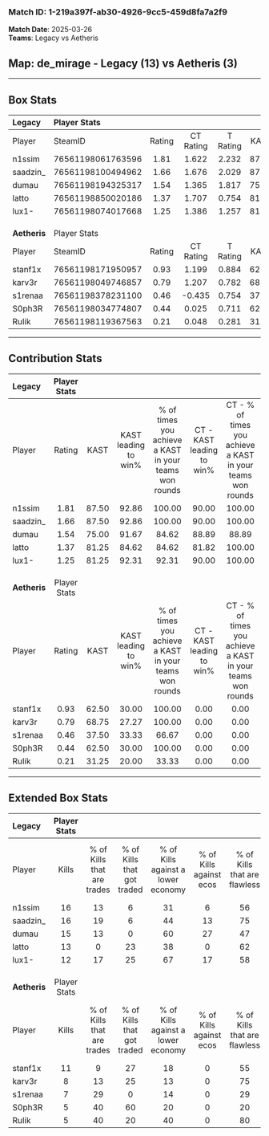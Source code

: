 ### Match ID: 1-219a397f-ab30-4926-9cc5-459d8fa7a2f9  
**Match Date**: 2025-03-26  
**Teams**: Legacy vs Aetheris  

## **Map**: de_mirage - Legacy (13) vs Aetheris (3)  
---  

## Box Stats  

| **Legacy**   | Player Stats      |        |           |          |       |       |       |         |        |      |     |
| :- | :- | :-: | :-: | :-: | :-: | :-: | :-: | :-: | :-: | :-: | :-: |
| Player       | SteamID           | Rating | CT Rating | T Rating | KAST  |  ADR  | Kills | Assists | Deaths | K/D  | HS% |
| n1ssim       | 76561198061763596 |  1.81  |   1.622   |  2.232   | 87.50 | 116.5 |  16   |    6    |   5    | 3.20 | 50  |
| saadzin_     | 76561198100494962 |  1.66  |   1.676   |  2.029   | 87.50 | 88.4  |  16   |    8    |   7    | 2.29 | 31  |
| dumau        | 76561198194325317 |  1.54  |   1.365   |  1.817   | 75.00 | 93.3  |  15   |    4    |   6    | 2.50 | 60  |
| latto        | 76561198850020186 |  1.37  |   1.707   |  0.754   | 81.25 | 87.6  |  13   |    5    |   9    | 1.44 | 46  |
| lux1-        | 76561198074017668 |  1.25  |   1.386   |  1.257   | 81.25 | 70.6  |  12   |    4    |   9    | 1.33 | 41  |
|              |                   |        |           |          |       |       |       |         |        |      |     |
|              |                   |        |           |          |       |       |       |         |        |      |     |
|              |                   |        |           |          |       |       |       |         |        |      |     |
| **Aetheris** | Player Stats      |        |           |          |       |       |       |         |        |      |     |
| Player       | SteamID           | Rating | CT Rating | T Rating | KAST  |  ADR  | Kills | Assists | Deaths | K/D  | HS% |
| stanf1x      | 76561198171950957 |  0.93  |   1.199   |  0.884   | 62.50 | 82.4  |  11   |    3    |   14   | 0.79 | 63  |
| karv3r       | 76561198049746857 |  0.79  |   1.207   |  0.782   | 68.75 | 65.9  |   8   |    2    |   13   | 0.62 | 50  |
| s1renaa      | 76561198378231100 |  0.46  |  -0.435   |  0.754   | 37.50 | 61.6  |   7   |    2    |   14   | 0.50 | 85  |
| S0ph3R       | 76561198034774807 |  0.44  |   0.025   |  0.711   | 62.50 | 47.9  |   5   |    5    |   16   | 0.31 | 100 |
| RuIik        | 76561198119367563 |  0.21  |   0.048   |  0.281   | 31.25 | 46.3  |   5   |    0    |   15   | 0.33 | 80  |
---  

## Contribution Stats  

| **Legacy**   | Player Stats |       |                      |                                                        |                           |                                                             |                          |                                                            |
| :- | :-: | :-: | :-: | :-: | :-: | :-: | :-: | :-: |
| Player       |    Rating    | KAST  | KAST leading to win% | % of times you achieve a KAST in your teams won rounds | CT - KAST leading to win% | CT - % of times you achieve a KAST in your teams won rounds | T - KAST leading to win% | T - % of times you achieve a KAST in your teams won rounds |
| n1ssim       |     1.81     | 87.50 |        92.86         |                         100.00                         |           90.00           |                           100.00                            |          100.00          |                           100.00                           |
| saadzin_     |     1.66     | 87.50 |        92.86         |                         100.00                         |           90.00           |                           100.00                            |          100.00          |                           100.00                           |
| dumau        |     1.54     | 75.00 |        91.67         |                         84.62                          |           88.89           |                            88.89                            |          100.00          |                           75.00                            |
| latto        |     1.37     | 81.25 |        84.62         |                         84.62                          |           81.82           |                           100.00                            |          100.00          |                           50.00                            |
| lux1-        |     1.25     | 81.25 |        92.31         |                         92.31                          |           90.00           |                           100.00                            |          100.00          |                           75.00                            |
|              |              |       |                      |                                                        |                           |                                                             |                          |                                                            |
|              |              |       |                      |                                                        |                           |                                                             |                          |                                                            |
|              |              |       |                      |                                                        |                           |                                                             |                          |                                                            |
| **Aetheris** | Player Stats |       |                      |                                                        |                           |                                                             |                          |                                                            |
| Player       |    Rating    | KAST  | KAST leading to win% | % of times you achieve a KAST in your teams won rounds | CT - KAST leading to win% | CT - % of times you achieve a KAST in your teams won rounds | T - KAST leading to win% | T - % of times you achieve a KAST in your teams won rounds |
| stanf1x      |     0.93     | 62.50 |        30.00         |                         100.00                         |           0.00            |                            0.00                             |          42.86           |                           100.00                           |
| karv3r       |     0.79     | 68.75 |        27.27         |                         100.00                         |           0.00            |                            0.00                             |          37.50           |                           100.00                           |
| s1renaa      |     0.46     | 37.50 |        33.33         |                         66.67                          |           0.00            |                            0.00                             |          33.33           |                           66.67                            |
| S0ph3R       |     0.44     | 62.50 |        30.00         |                         100.00                         |           0.00            |                            0.00                             |          33.33           |                           100.00                           |
| RuIik        |     0.21     | 31.25 |        20.00         |                         33.33                          |           0.00            |                            0.00                             |          25.00           |                           33.33                            |
---  

## Extended Box Stats  

| **Legacy**   | Player Stats |                            |                            |                                    |                         |                              |                                 |        |                             |                                     |                          |                               |                            |
| :- | :-: | :-: | :-: | :-: | :-: | :-: | :-: | :-: | :-: | :-: | :-: | :-: | :-: |
| Player       |    Kills     | % of Kills that are trades | % of Kills that got traded | % of Kills against a lower economy | % of Kills against ecos | % of Kills that are flawless | % of Kills that are close duels | Deaths | % of Deaths that get traded | % of Deaths against a lower economy | % of Deaths against ecos | % of Deaths that are flawless | % of Deaths that are close |
| n1ssim       |      16      |             13             |             6              |                 31                 |            6            |              56              |                6                |   5    |              0              |                 60                  |            0             |              80               |             0              |
| saadzin_     |      16      |             19             |             6              |                 44                 |           13            |              75              |               13                |   7    |             43              |                 29                  |            14            |              57               |             29             |
| dumau        |      15      |             13             |             0              |                 60                 |           27            |              47              |               20                |   6    |              0              |                 33                  |            17            |              117              |             17             |
| latto        |      13      |             0              |             23             |                 38                 |            0            |              62              |               15                |   9    |             33              |                 22                  |            11            |              22               |             11             |
| lux1-        |      12      |             17             |             25             |                 67                 |           17            |              58              |                8                |   9    |             33              |                 22                  |            0             |              56               |             0              |
|              |              |                            |                            |                                    |                         |                              |                                 |        |                             |                                     |                          |                               |                            |
|              |              |                            |                            |                                    |                         |                              |                                 |        |                             |                                     |                          |                               |                            |
|              |              |                            |                            |                                    |                         |                              |                                 |        |                             |                                     |                          |                               |                            |
| **Aetheris** | Player Stats |                            |                            |                                    |                         |                              |                                 |        |                             |                                     |                          |                               |                            |
| Player       |    Kills     | % of Kills that are trades | % of Kills that got traded | % of Kills against a lower economy | % of Kills against ecos | % of Kills that are flawless | % of Kills that are close duels | Deaths | % of Deaths that get traded | % of Deaths against a lower economy | % of Deaths against ecos | % of Deaths that are flawless | % of Deaths that are close |
| stanf1x      |      11      |             9              |             27             |                 18                 |            0            |              55              |                0                |   14   |             14              |                 14                  |            0             |              50               |             14             |
| karv3r       |      8       |             13             |             25             |                 13                 |            0            |              75              |               13                |   13   |             23              |                 15                  |            0             |              69               |             8              |
| s1renaa      |      7       |             29             |             0              |                 14                 |            0            |              29              |               14                |   14   |              0              |                 14                  |            0             |              57               |             14             |
| S0ph3R       |      5       |             40             |             60             |                 20                 |            0            |              20              |               40                |   16   |             19              |                 13                  |            0             |              69               |             0              |
| RuIik        |      5       |             40             |             20             |                 40                 |            0            |              80              |                0                |   15   |              0              |                 13                  |            0             |              60               |             27             |
